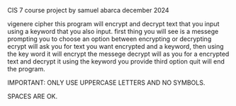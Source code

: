 CIS 7 course project
by samuel abarca
december 2024

vigenere cipher
this program will encrypt and decrypt text that you input using a keyword that you also input.
first thing you will see is a messege prompting you to choose an option between encrypting or decrypting
ecrypt will ask you for text you want encrypted and a keyword, then using the key word it will encrypt the messege
decrypt will as you for a encrypted text and decrypt it using the keyword you provide
third option quit will end the program.

IMPORTANT: ONLY USE UPPERCASE LETTERS AND NO SYMBOLS.

SPACES ARE OK.
